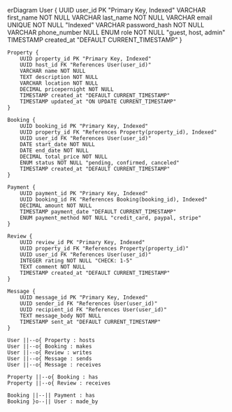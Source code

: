 erDiagram
    User {
        UUID user_id PK "Primary Key, Indexed"
        VARCHAR first_name NOT NULL
        VARCHAR last_name NOT NULL
        VARCHAR email UNIQUE NOT NULL "Indexed"
        VARCHAR password_hash NOT NULL
        VARCHAR phone_number NULL
        ENUM role NOT NULL "guest, host, admin"
        TIMESTAMP created_at "DEFAULT CURRENT_TIMESTAMP"
    }

    Property {
        UUID property_id PK "Primary Key, Indexed"
        UUID host_id FK "References User(user_id)"
        VARCHAR name NOT NULL
        TEXT description NOT NULL
        VARCHAR location NOT NULL
        DECIMAL pricepernight NOT NULL
        TIMESTAMP created_at "DEFAULT CURRENT_TIMESTAMP"
        TIMESTAMP updated_at "ON UPDATE CURRENT_TIMESTAMP"
    }

    Booking {
        UUID booking_id PK "Primary Key, Indexed"
        UUID property_id FK "References Property(property_id), Indexed"
        UUID user_id FK "References User(user_id)"
        DATE start_date NOT NULL
        DATE end_date NOT NULL
        DECIMAL total_price NOT NULL
        ENUM status NOT NULL "pending, confirmed, canceled"
        TIMESTAMP created_at "DEFAULT CURRENT_TIMESTAMP"
    }

    Payment {
        UUID payment_id PK "Primary Key, Indexed"
        UUID booking_id FK "References Booking(booking_id), Indexed"
        DECIMAL amount NOT NULL
        TIMESTAMP payment_date "DEFAULT CURRENT_TIMESTAMP"
        ENUM payment_method NOT NULL "credit_card, paypal, stripe"
    }

    Review {
        UUID review_id PK "Primary Key, Indexed"
        UUID property_id FK "References Property(property_id)"
        UUID user_id FK "References User(user_id)"
        INTEGER rating NOT NULL "CHECK: 1-5"
        TEXT comment NOT NULL
        TIMESTAMP created_at "DEFAULT CURRENT_TIMESTAMP"
    }

    Message {
        UUID message_id PK "Primary Key, Indexed"
        UUID sender_id FK "References User(user_id)"
        UUID recipient_id FK "References User(user_id)"
        TEXT message_body NOT NULL
        TIMESTAMP sent_at "DEFAULT CURRENT_TIMESTAMP"
    }

    User ||--o{ Property : hosts
    User ||--o{ Booking : makes
    User ||--o{ Review : writes
    User ||--o{ Message : sends
    User ||--o{ Message : receives
    
    Property ||--o{ Booking : has
    Property ||--o{ Review : receives
    
    Booking ||--|| Payment : has
    Booking }o--|| User : made_by